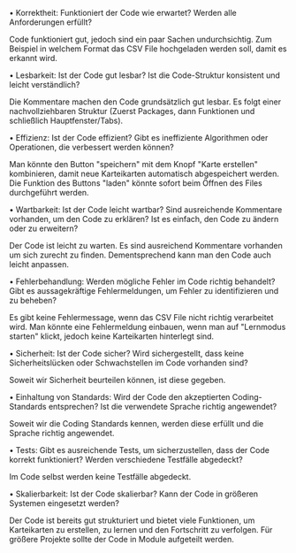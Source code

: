 •  Korrektheit: Funktioniert der Code wie erwartet? Werden alle Anforderungen erfüllt? 

Code funktioniert gut, jedoch sind ein paar Sachen undurchsichtig. Zum Beispiel in welchem Format das CSV File hochgeladen werden soll, damit es erkannt wird. 
 
•  Lesbarkeit: Ist der Code gut lesbar? Ist die Code-Struktur konsistent und leicht
verständlich? 

Die Kommentare machen den Code grundsätzlich gut lesbar. Es folgt einer nachvollziehbaren Struktur (Zuerst Packages, dann Funktionen und schließlich Hauptfenster/Tabs).
 
•  Effizienz: Ist der Code effizient? Gibt es ineffiziente Algorithmen oder Operationen,
die verbessert werden können?

Man könnte den Button "speichern" mit dem Knopf "Karte erstellen" kombinieren, damit neue Karteikarten automatisch abgespeichert werden.
Die Funktion des Buttons "laden" könnte sofort beim Öffnen des Files durchgeführt werden.
 
•  Wartbarkeit: Ist der Code leicht wartbar? Sind ausreichende Kommentare vorhanden,
um den Code zu erklären? Ist es einfach, den Code zu ändern oder zu erweitern? 

Der Code ist leicht zu warten. Es sind ausreichend Kommentare vorhanden um sich zurecht zu finden.
Dementsprechend kann man den Code auch leicht anpassen.
 
•  Fehlerbehandlung: Werden mögliche Fehler im Code richtig behandelt? Gibt es
aussagekräftige Fehlermeldungen, um Fehler zu identifizieren und zu beheben? 

Es gibt keine Fehlermessage, wenn das CSV File nicht richtig verarbeitet wird.
Man könnte eine Fehlermeldung einbauen, wenn man auf "Lernmodus starten" klickt, jedoch keine Karteikarten hinterlegt sind.
 
•  Sicherheit: Ist der Code sicher? Wird sichergestellt, dass keine Sicherheitslücken oder
Schwachstellen im Code vorhanden sind? 

Soweit wir Sicherheit beurteilen können, ist diese gegeben.
 
•  Einhaltung von Standards: Wird der Code den akzeptierten Coding-Standards
entsprechen? Ist die verwendete Sprache richtig angewendet? 

Soweit wir die Coding Standards kennen, werden diese erfüllt und die Sprache richtig angewendet.
 
•  Tests: Gibt es ausreichende Tests, um sicherzustellen, dass der Code korrekt
funktioniert? Werden verschiedene Testfälle abgedeckt? 

Im Code selbst werden keine Testfälle abgedeckt.
 
•  Skalierbarkeit: Ist der Code skalierbar? Kann der Code in größeren Systemen
eingesetzt werden? 

Der Code ist bereits gut strukturiert und bietet viele Funktionen, um Karteikarten zu erstellen, zu lernen und den Fortschritt zu verfolgen. Für größere Projekte sollte der Code in Module aufgeteilt werden.
